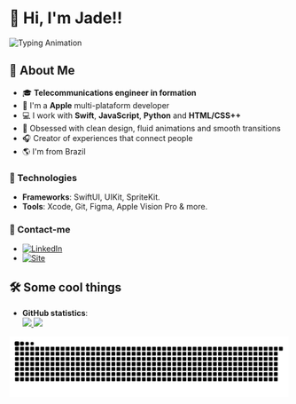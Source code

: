 # 👋 Hi, I'm Jade!! 

![Typing Animation](https://readme-typing-svg.herokuapp.com?color=E30B5D&size=25&lines=Developer;iOS+Designer;Apple+plataforms)

## 🚀 About Me
- 🎓 **Telecommunications engineer in formation**
- 🍎 I'm a **Apple** multi-plataform developer
- 💻 I work with **Swift**, **JavaScript**, **Python** and **HTML/CSS++**  
- 🎨 Obsessed with clean design, fluid animations and smooth transitions
- 🎧 Creator of experiences that connect people 
- 🌎 I'm from Brazil

### 🦾 Technologies
- **Frameworks**: SwiftUI, UIKit, SpriteKit.  
- **Tools**: Xcode, Git, Figma, Apple Vision Pro & more.

### 📨 Contact-me
- [![LinkedIn](https://img.shields.io/badge/LinkedIn-Jade%20Paz-blue?style=flat&logo=LinkedIn&logoColor=white)](https://www.linkedin.com/in/jade-paz-075bb8233/)
- [![Site](https://img.shields.io/badge/Instagram-jadepaz.dev-E30B5D?style=flat&logo=globe&logoColor=white)](https://www.instagram.com/jadepaz.dev?igsh=MTExNG03eTBlMWlidg%3D%3D&utm_source=qr) 


## 🛠️ Some cool things

- **GitHub statistics**:  
  <div>
  <a href="https://github.com/JadeProg">
    <img height="180em" src="https://github-readme-stats.vercel.app/api?username=JadeProg&show_icons=true&theme=radical&include_all_commits=true&count_private=true"/> 
    <img height="180em" src="https://github-readme-stats.vercel.app/api/top-langs/?username=JadeProg&layout=compact&langs_count=168&theme=radical"/>
<div>

<picture align="center">
  <source media="(prefers-color-scheme: dark)" srcset="https://raw.githubusercontent.com/JadeProg/JadeProg/output/github-contribution-grid-snake-dark.svg">
  <source media="(prefers-color-scheme: light)" srcset="https://raw.githubusercontent.com/JadeProg/JadeProg/output/github-contribution-grid-snake-dark.svg">
  <img align="center" alt="github contribution grid snake animation" src="https://raw.githubusercontent.com/JadeProg/JadeProg/output/github-contribution-grid-snake.svg">
</picture>
